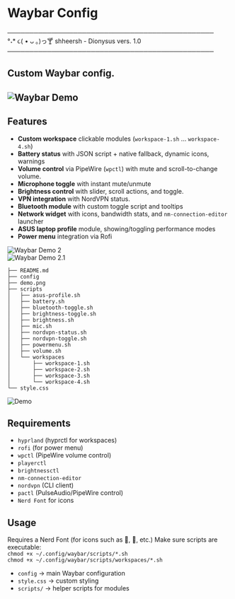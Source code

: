 # Waybar Config

───────────────────────────────────────────────  
 °˖* ૮( • ᴗ ｡)っ🍸 shheersh - Dionysus vers. 1.0   
 ───────────────────────────────────────────────  
 
## Custom **Waybar** config.
![Waybar Demo](../../assets/demo-waybar.png)  
---

##  Features
- **Custom workspace** clickable modules (`workspace-1.sh` … `workspace-4.sh`)
- **Battery status** with JSON script + native fallback, dynamic icons, warnings
- **Volume control** via PipeWire (`wpctl`) with mute and scroll-to-change volume.
- **Microphone toggle** with instant mute/unmute
- **Brightness control** with slider, scroll actions, and toggle.
- **VPN integration** with NordVPN status.
- **Bluetooth module** with custom toggle script and tooltips
- **Network widget** with icons, bandwidth stats, and `nm-connection-editor` launcher
- **ASUS laptop profile** module, showing/toggling performance modes
- **Power menu** integration via Rofi  

![Waybar Demo 2](../../assets/demo-waybar-2.png)  
![Waybar Demo 2.1](../../assets/demo-waybar-2_1.png)
```
├── README.md
├── config
├── demo.png
├── scripts
│   ├── asus-profile.sh
│   ├── battery.sh
│   ├── bluetooth-toggle.sh
│   ├── brightness-toggle.sh
│   ├── brightness.sh
│   ├── mic.sh
│   ├── nordvpn-status.sh
│   ├── nordvpn-toggle.sh
│   ├── powermenu.sh
│   ├── volume.sh
│   └── workspaces
│       ├── workspace-1.sh
│       ├── workspace-2.sh
│       ├── workspace-3.sh
│       └── workspace-4.sh
└── style.css
```
![Demo](../../assets/demo-firefox.png)

## Requirements
- `hyprland` (hyprctl for workspaces)
- `rofi` (for power menu)
- `wpctl` (PipeWire volume control)
- `playerctl`
- `brightnessctl`
- `nm-connection-editor`
- `nordvpn` (CLI client)
- `pactl` (PulseAudio/PipeWire control)
- `Nerd Font` for icons

## Usage
Requires a Nerd Font (for icons such as 󰤆, 󰖪, etc.)
Make sure scripts are executable:  
```chmod +x ~/.config/waybar/scripts/*.sh```  
```chmod +x ~/.config/waybar/scripts/workspaces/*.sh```
- `config` → main Waybar configuration
- `style.css` → custom styling
- `scripts/` → helper scripts for modules

